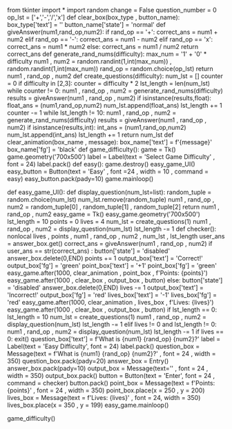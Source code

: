 from tkinter import *
import random
change = False
question_number = 0
op_lst = ['+','-','/','x']
def clear_box(box_type , button_name):
            box_type['text'] = ''
            button_name['state'] = 'normal'
def giveAnswer(num1,rand_op,num2):
        if rand_op == '+':
            correct_ans = num1 + num2
        elif rand_op == '-':
            correct_ans = num1 - num2
        elif rand_op == 'x':
            correct_ans = num1 * num2
        else:
            correct_ans = num1 / num2
        return correct_ans
def generate_rand_nums(difficulty):
    max_num = '1' + '0' * difficulty
    num1 , num2 = random.randint(1,int(max_num)) , random.randint(1,int(max_num))
    rand_op = random.choice(op_lst)
    return num1 , rand_op , num2
def create_questions(difficulty):
    num_lst = []
    counter = 0
    if difficulty in [2,3]:
        counter = difficulty * 2
    lst_length = len(num_lst)
    while counter != 0:
        num1 , rand_op , num2 = generate_rand_nums(difficulty)
        results = giveAnswer(num1 , rand_op , num2)
        if isinstance(results,float):
            float_ans = (num1,rand_op,num2)
            num_lst.append(float_ans)
            lst_length += 1
            counter -= 1
    while lst_length != 10:
        num1 , rand_op , num2 = generate_rand_nums(difficulty)
        results = giveAnswer(num1 , rand_op , num2)
        if isinstance(results,int):
            int_ans = (num1,rand_op,num2)
            num_lst.append(int_ans)
            lst_length += 1
    return num_lst
def clear_animation(box_name , message):
            box_name['text'] = f'{message}'
            box_name['fg'] = 'black'
def game_difficulty():
    game = Tk()
    game.geometry('700x500')
    label = Label(text = 'Select Game Difficulty' , font = 24)
    label.pack()
    def easy():
        game.destroy()
        easy_game_UI()
    easy_button = Button(text = 'Easy' , font =24 , width = 10 , command = easy)
    easy_button.pack(pady=10)
    game.mainloop()

def easy_game_UI():
    def display_question(num_lst=list):
        random_tuple = random.choice(num_lst)
        num_lst.remove(random_tuple)
        num1 , rand_op , num2 = random_tuple[0] , random_tuple[1] , random_tuple[2]
        return num1 , rand_op , num2
    easy_game = Tk()
    easy_game.geometry('700x500')
    lst_length = 10
    points = 0
    lives = 4
    num_lst = create_questions(1)
    num1 , rand_op , num2 = display_question(num_lst)
    lst_length -= 1
    def checker():
        nonlocal lives , points , num1 , rand_op , num2 , num_lst , lst_length
        user_ans = answer_box.get()
        correct_ans = giveAnswer(num1 , rand_op , num2)
        if user_ans == str(correct_ans) :
            button['state'] = 'disabled'
            answer_box.delete(0,END)
            points += 1
            output_box['text'] = 'Correct!'
            output_box['fg'] = 'green'
            point_box['text'] = '+1'
            point_box['fg'] = 'green'
            easy_game.after(1000, clear_animation , point_box , f'Points: {points}')
            easy_game.after(1000 , clear_box , output_box , button)
        else:
            button['state'] = 'disabled'
            answer_box.delete(0,END)
            lives -= 1
            output_box['text'] = 'Incorrect!'
            output_box['fg'] = 'red'
            lives_box['text'] = '-1'
            lives_box['fg'] = 'red'
            easy_game.after(1000, clear_animation , lives_box , f'Lives: {lives}')
            easy_game.after(1000 , clear_box , output_box , button)
        if lst_length == 0:
            lst_length = 10
            num_lst = create_questions(1)
            num1 , rand_op , num2 = display_question(num_lst)
            lst_length -= 1
        elif lives != 0 and lst_length != 0:
            num1 , rand_op , num2 = display_question(num_lst)
            lst_length -= 1
        if lives == 0:
             exit()
        question_box['text'] = f'What is {num1} {rand_op} {num2}?'
    label = Label(text = 'Easy Difficulty', font = 24)
    label.pack()
    question_box = Message(text = f'What is {num1} {rand_op} {num2}?' , font = 24 , width = 350)
    question_box.pack(pady=20)
    answer_box = Entry()
    answer_box.pack(pady=10)
    output_box = Message(text='' , font = 24 , width = 350)
    output_box.pack()
    button = Button(text = 'Enter', font = 24 , command = checker)
    button.pack()
    point_box = Message(text = f'Points: {points}' , font = 24 , width = 350)
    point_box.place(x = 250 , y = 200)
    lives_box = Message(text = f'Lives: {lives}' , font = 24, width = 350)
    lives_box.place(x = 350 , y = 199)
    easy_game.mainloop()

game_difficulty()
